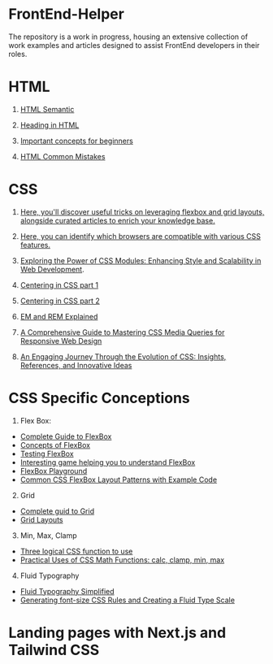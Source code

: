# FrontEnd-Helper
The repository is a work in progress, housing an extensive collection of work examples and articles designed to assist FrontEnd developers in their roles.

# HTML
 1. [HTML Semantic](https://www.w3schools.com/html/html5_semantic_elements.asp)

 2. [Heading in HTML](https://developer.mozilla.org/en-US/docs/Web/HTML/Element/Heading_Elements#problems_solved_by_html5)

 3. [Important concepts for beginners](https://www.youtube.com/watch?v=HJ0-fUJ-2F0)

 4. [HTML Common Mistakes](https://www.youtube.com/watch?v=NexL5_Vdoq8)

# CSS
 1. [Here, you'll discover useful tricks on leveraging flexbox and grid layouts, alongside curated articles to enrich your knowledge base.](https://css-tricks.com/guides/)

 2. [Here, you can identify which browsers are compatible with various CSS features.](https://caniuse.com)

 3. [Exploring the Power of CSS Modules: Enhancing Style and Scalability in Web Development](https://css-tricks.com/css-modules-part-1-need/).

 4. [Centering in CSS part 1](https://css-tricks.com/centering-css-complete-guide/)
 
 5. [Centering in CSS part 2](https://moderncss.dev/complete-guide-to-centering-in-css/)

 6. [EM and REM Explained](https://blog.logrocket.com/using-em-vs-rem-css/)

 7. [A Comprehensive Guide to Mastering CSS Media Queries for Responsive Web Design](https://css-tricks.com/a-complete-guide-to-css-media-queries/)

 8. [An Engaging Journey Through the Evolution of CSS: Insights, References, and Innovative Ideas](https://frontendmastery.com/posts/the-evolution-of-scalable-css/)

 # CSS Specific Conceptions
 1. Flex Box: 
  - [Complete Guide to FlexBox](https://css-tricks.com/snippets/css/a-guide-to-flexbox/)
  - [Concepts of FlexBox](https://developer.mozilla.org/en-US/docs/Web/CSS/CSS_Flexible_Box_Layout/Basic_Concepts_of_Flexbox)   
  - [Testing FlexBox](https://flexbox.help/)
  - [Interesting game helping you to understand FlexBox](https://codingfantasy.com/games/flexboxadventure)
  - [FlexBox Playground](https://flexbox.tech/)
  - [Common CSS FlexBox Layout Patterns with Example Code](https://tobiasahlin.com/blog/common-flexbox-patterns/)

 2. Grid 
  - [Complete guid to Grid](https://css-tricks.com/snippets/css/complete-guide-grid/)
  - [Grid Layouts](https://developer.mozilla.org/en-US/docs/Web/CSS/CSS_Grid_Layout)

 3. Min, Max, Clamp
  - [Three logical CSS function to use](https://web.dev/articles/min-max-clamp)
  - [Practical Uses of CSS Math Functions: calc, clamp, min, max](https://moderncss.dev/practical-uses-of-css-math-functions-calc-clamp-min-max/)

 4. Fluid Typography
  - [Fluid Typography Simplified](https://css-tricks.com/simplified-fluid-typography/)
  - [Generating font-size CSS Rules and Creating a Fluid Type Scale](https://moderncss.dev/generating-font-size-css-rules-and-creating-a-fluid-type-scale/)

 # Landing pages with Next.js and Tailwind CSS


